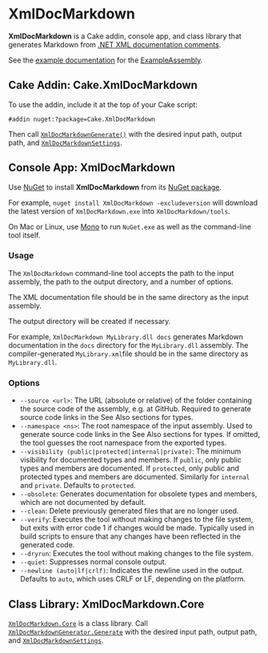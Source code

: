 # XmlDocMarkdown

**XmlDocMarkdown** is a Cake addin, console app, and class library that generates Markdown from [.NET XML documentation comments](https://msdn.microsoft.com/en-us/library/b2s063f7.aspx).

See the [example documentation](ExampleAssembly.md) for the [ExampleAssembly](https://github.com/ejball/XmlDocMarkdown/tree/master/tests/ExampleAssembly).

## Cake Addin: Cake.XmlDocMarkdown

To use the addin, include it at the top of your Cake script:

```
#addin nuget:?package=Cake.XmlDocMarkdown
```

Then call [`XmlDocMarkdownGenerate()`](Cake.XmlDocMarkdown/XmlDocCakeAddin/XmlDocMarkdownGenerate) with the desired input path, output path, and [`XmlDocMarkdownSettings`](XmlDocMarkdown.Core/XmlDocMarkdownSettings).

## Console App: XmlDocMarkdown

Use [NuGet](https://www.nuget.org/) to install **XmlDocMarkdown** from its [NuGet package](https://www.nuget.org/packages/XmlDocMarkdown).

For example, `nuget install XmlDocMarkdown -excludeversion` will download the latest version of `XmlDocMarkdown.exe` into `XmlDocMarkdown/tools`.

On Mac or Linux, use [Mono](http://www.mono-project.com/) to run `NuGet.exe` as well as the command-line tool itself.

### Usage

The `XmlDocMarkdown` command-line tool accepts the path to the input assembly, the path to the output directory, and a number of options.

The XML documentation file should be in the same directory as the input assembly.

The output directory will be created if necessary.

For example, `XmlDocMarkdown MyLibrary.dll docs` generates Markdown documentation in the `docs` directory for the `MyLibrary.dll` assembly. The compiler-generated `MyLibrary.xml`file should be in the same directory as `MyLibrary.dll`.

### Options

* `--source <url>`: The URL (absolute or relative) of the folder containing the source code of the assembly, e.g. at GitHub. Required to generate source code links in the See Also sections for types.
* `--namespace <ns>`: The root namespace of the input assembly. Used to generate source code links in the See Also sections for types. If omitted, the tool guesses the root namespace from the exported types.
* `--visibility (public|protected|internal|private)`: The minimum visibility for documented types and members. If `public`, only public types and members are documented. If `protected`, only public and protected types and members are documented. Similarly for `internal` and `private`. Defaults to `protected`.
* `--obsolete`: Generates documentation for obsolete types and members, which are not documented by default.
* `--clean`: Delete previously generated files that are no longer used.
* `--verify`: Executes the tool without making changes to the file system, but exits with error code 1 if changes would be made. Typically used in build scripts to ensure that any changes have been reflected in the generated code.
* `--dryrun`: Executes the tool without making changes to the file system.
* `--quiet`: Suppresses normal console output.
* `--newline (auto|lf|crlf)`: Indicates the newline used in the output. Defaults to `auto`, which uses CRLF or LF, depending on the platform.

## Class Library: XmlDocMarkdown.Core

[`XmlDocMarkdown.Core`](XmlDocMarkdown.Core) is a class library. Call [`XmlDocMarkdownGenerator.Generate`](XmlDocMarkdown.Core/XmlDocMarkdownGenerator/Generate) with the desired input path, output path, and [`XmlDocMarkdownSettings`](XmlDocMarkdown.Core/XmlDocMarkdownSettings).
